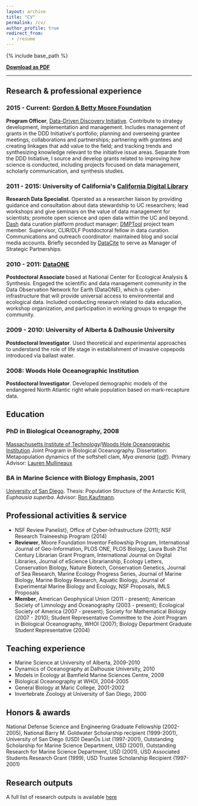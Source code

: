 ```yaml
---
layout: archive
title: "CV"
permalink: /cv/
author_profile: true
redirect_from:
  - /resume
---
```


{% include base_path %}

**[Download as PDF](https://strasser.github.io/files/cv.pdf)**

---

## Research & professional experience 

### 2015 - Current: [Gordon & Betty Moore Foundation](http://www.moore.org)

  **Program Officer**, [Data-Driven Discovery Initiative](http://www.moore.org/programs/science/data-driven-discovery). Contribute to strategy development, implementation and management. Includes management of grants in the DDD Initiative's portfolio; planning and overseeing grantee meetings, collaborations and partnerships; partnering with grantees and creating linkages that add value to the field; and tracking trends and synthesizing knowledge relevant to the initiative issue areas. Separate from the DDD Initiative, I source and develop grants related to improving how science is conducted, including projects focused on data management,  scholarly communication, and synthesis studies.

### 2011 - 2015: University of California's [California Digital Library](http://cdlib.org)

  **Research Data Specialist**. Operated as a researcher liaison by providing guidance and consultation about data stewardship to UC researchers; lead workshops and give seminars on the value of data management for scientists; promote open science and open data within the UC and beyond. [Dash](http://cdluc3.github.io/dash) data curation platform product manager; [DMPTool](http://dmptool.org) project team member. Supervisor, CLIR/DLF Postdoctoral fellow in data curation. Communications and outreach coordinator: maintained blog and social media accounts. Briefly seconded by [DataCite](http://datacite.org) to serve as Manager of Strategic Partnerships.

### 2010 - 2011: [DataONE](http://dataone.org)

  **Postdoctoral Associate** based at National Center for Ecological Analysis & Synthesis. Engaged the scientific and data management community in the Data Observation Network for Earth (DataONE), which is cyber-infrastructure that will provide universal access to environmental and ecological data. Included conducting research related to data education, workshop organization, and participation in working groups to engage the community. 

### 2009 - 2010: University of Alberta & Dalhousie University

  **Postdoctoral Investigator**. Used theoretical and experimental approaches to understand the role of life stage in establishment of invasive copepods introduced via ballast water.

### 2008: Woods Hole Oceanographic Institution

  **Postdoctoral Investigator**. Developed demographic models of the endangered North Atlantic right whale population based on mark-recapture data.


## Education

### PhD in Biological Oceanography, 2008

[Massachusetts Institute of Technology](http://www.mit.edu/)/[Woods Hole Oceanographic Institution](http://www.whoi.edu) Joint Program in Biological Oceanography. Dissertation: Metapopulation dynamics of the softshell clam, _Mya arenaria_ ([pdf](/files/Strasser_thesis.pdf)). Primary Advisor: [Lauren Mullineaux](http://www.whoi.edu/profile.do?id=lmullineaux)

### BA in Marine Science with Biology Emphasis, 2001

[University of San Diego](http://www.sandiego.edu/). Thesis: Population Structure of the Antarctic Krill, _Euphausia superba_. Advisor: [Ron Kaufmann](http://home.sandiego.edu/~kaufmann/).

  
## Professional activities & service

- NSF Review Panelist}, Office of Cyber-Infrastructure (2011); NSF Research Traineeship Program (2014)
- **Reviewer**,  Moore Foundation Inventor Fellowship Program, International Journal of Geo-Information, PLOS ONE, PLOS Biology, Laura Bush 21st Century Librarian Grant Program, International Journal on Digital Libraries, Journal of eScience Librarianship, Ecology Letters, Conservation Biology, Nature Biotech, Conservation Genetics, Journal of Sea Research, Marine Ecology Progress Series, Journal of Marine Biology, Marine Biology Research, Aquatic Biology, Journal of Experimental Marine Biology and Ecology, NSF Proposals, IMLS Proposals
- **Member**, American Geophysical Union (2011 - present); American Society of Limnology and Oceanography (2003 - present); Ecological Society of America (2007 - present); Society for Mathematical Biology (2007 - 2010); Student Representative Committee to the Joint Program in Biological Oceanography, WHOI (2007); Biology Department Graduate Student Representative (2004)

## Teaching experience

* Marine Science at University of Alberta, 2009-2010
* Dynamics of Oceanography at Dalhousie University, 2010
* Models in Ecology at Bamfield Marine Sciences Centre, 2009
* Biological Oceanography at WHOI, 2004-2005
* General Biology at Maric College, 2001-2002
* Invertebrate Zoology at University of San Diego, 2000


## Honors & awards

National Defense Science and Engineering Graduate Fellowship (2002-2005), National Barry M. Goldwater Scholarship recipient (1999-2001), University of San Diego (USD) DeanÕs List (1997-2001), Outstanding Scholarship for Marine Science Department, USD (2001), Outstanding Research for Marine Science Department, USD (2001), USD Associated Students Research Grant (1999), USD Trustee Scholarship Recipient (1997-2001) 


## Research outputs

A full list of research outputs is available [here](/products.md)

<!-- 
  <ul>{% for post in site.publications %}
    {% include archive-single-cv.html %}
  {% endfor %}</ul>
  
Talks
======
  <ul>{% for post in site.talks %}
    {% include archive-single-talk-cv.html %}
  {% endfor %}</ul>

-->
  
